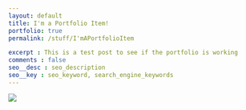 ```yaml
---
layout: default
title: I'm a Portfolio Item! 
portfolio: true
permalink: /stuff/I'mAPortfolioItem

excerpt : This is a test post to see if the portfolio is working
comments : false
seo__desc : seo_description
seo__key : seo_keyword, search_engine_keywords
---
```


<img src="http://placehold.it/350x150">
<!-- /intro -->